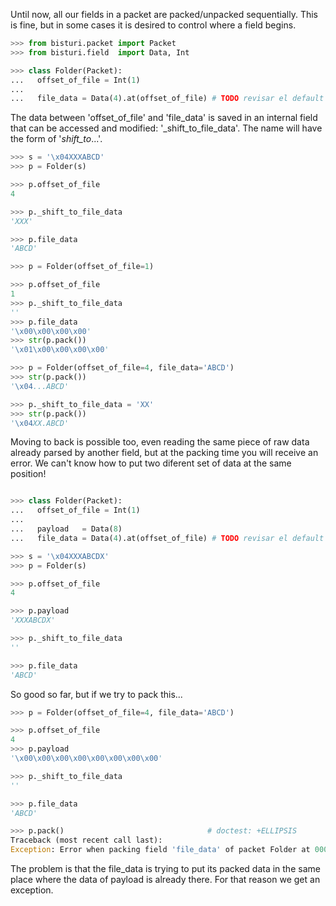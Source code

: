Until now, all our fields in a packet are packed/unpacked sequentially.
This is fine, but in some cases it is desired to control where a field begins.

```python
>>> from bisturi.packet import Packet
>>> from bisturi.field  import Data, Int 

>>> class Folder(Packet):
...   offset_of_file = Int(1)
...
...   file_data = Data(4).at(offset_of_file) # TODO revisar el default de esto

```

The data between 'offset_of_file' and 'file_data' is saved in an internal field
that can be accessed and modified: '_shift_to_file_data'.
The name will have the form of '_shift_to_...'.

```python
>>> s = '\x04XXXABCD'
>>> p = Folder(s)

>>> p.offset_of_file
4

>>> p._shift_to_file_data
'XXX'

>>> p.file_data
'ABCD'

```

```python
>>> p = Folder(offset_of_file=1)

>>> p.offset_of_file
1
>>> p._shift_to_file_data
''
>>> p.file_data
'\x00\x00\x00\x00'
>>> str(p.pack())
'\x01\x00\x00\x00\x00'

>>> p = Folder(offset_of_file=4, file_data='ABCD')
>>> str(p.pack())
'\x04...ABCD'

>>> p._shift_to_file_data = 'XX'
>>> str(p.pack())
'\x04XX.ABCD'

```

Moving to back is possible too, even reading the same piece of raw data already
parsed by another field, but at the packing time you will receive an error.
We can't know how to put two diferent set of data at the same position!

```python

>>> class Folder(Packet):
...   offset_of_file = Int(1)
...   
...   payload   = Data(8)
...   file_data = Data(4).at(offset_of_file) # TODO revisar el default de esto

```

```python
>>> s = '\x04XXXABCDX'
>>> p = Folder(s)

>>> p.offset_of_file
4

>>> p.payload
'XXXABCDX'

>>> p._shift_to_file_data
''

>>> p.file_data
'ABCD'

```

So good so far, but if we try to pack this...

```python
>>> p = Folder(offset_of_file=4, file_data='ABCD')

>>> p.offset_of_file
4
>>> p.payload
'\x00\x00\x00\x00\x00\x00\x00\x00'

>>> p._shift_to_file_data
''

>>> p.file_data
'ABCD'

>>> p.pack()                                # doctest: +ELLIPSIS
Traceback (most recent call last):
Exception: Error when packing field 'file_data' of packet Folder at 00000004...Collision detected with previous fragment 00000000-00000009...

```

The problem is that the file_data is trying to put its packed data in the same place where the data of payload is already there.
For that reason we get an exception.

